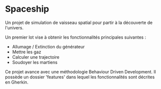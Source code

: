 # Spaceship

Un projet de simulation de vaisseau spatial pour partir à la découverte de l'univers.

Un premier lot vise à obtenir les fonctionnalités principales suivantes :
- Allumage / Extinction du générateur
- Mettre les gaz
- Calculer une trajectoire
- Soudoyer les martiens

Ce projet avance avec une méthodologie Behaviour Driven Development.
Il possède un dossier 'features' dans lequel les fonctionnalités sont  décrites en Gherkin.
